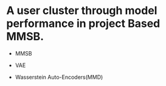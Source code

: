 # A user cluster through model performance in project Based MMSB.

- MMSB

- VAE

- Wasserstein Auto-Encoders(MMD)
